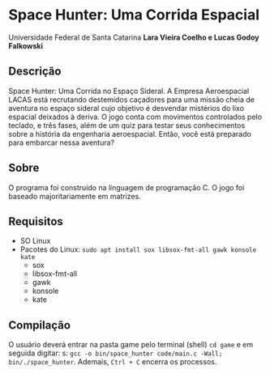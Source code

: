 # Space Hunter: Uma Corrida Espacial

Universidade Federal de Santa Catarina
**Lara Vieira Coelho e Lucas Godoy Falkowski**


## Descrição
Space Hunter: Uma Corrida no Espaço Sideral. A Empresa Aeroespacial LACAS está recrutando destemidos caçadores para uma missão cheia de aventura no espaço sideral cujo objetivo é desvendar mistérios do lixo espacial deixados à deriva. O jogo conta com movimentos controlados pelo teclado, e três fases, além de um quiz para testar seus conhecimentos sobre a história da engenharia aeroespacial. Então, você está preparado para embarcar nessa aventura?

## Sobre
O programa foi construído na linguagem de programação C. O jogo foi baseado majoritariamente em matrizes.

## Requisitos

-   SO Linux
-   Pacotes do Linux:  `sudo apt install sox libsox-fmt-all gawk konsole kate`
    -   sox
    -   libsox-fmt-all
    -   gawk
    -   konsole
    -   kate


## Compilação
O usuário deverá entrar na pasta game pelo terminal (shell) `cd game` e em seguida digitar: s:  `gcc -o bin/space_hunter code/main.c -Wall; bin/./space_hunter`. Ademais, `Ctrl + C` encerra os processos.
